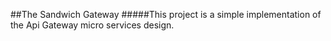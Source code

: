 ##The Sandwich Gateway
#####This project is a simple implementation of the Api Gateway micro services design.


